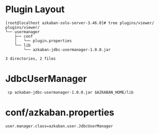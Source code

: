 # Plugin Layout
```
[root@localhost azkaban-solo-server-3.46.0]# tree plugins/viewer/
plugins/viewer/
└── usermanager
    ├── conf
    │   └── plugin.properties
    └── lib
        └── azkaban-jdbc-usermanager-1.0.0.jar

3 directories, 2 files
```


# JdbcUserManager
```
 cp azkaban-jdbc-usermanager-1.0.0.jar $AZKABAN_HOME/lib
```

# conf/azkaban.properties
```
user.manager.class=azkaban.user.JdbcUserManager
```